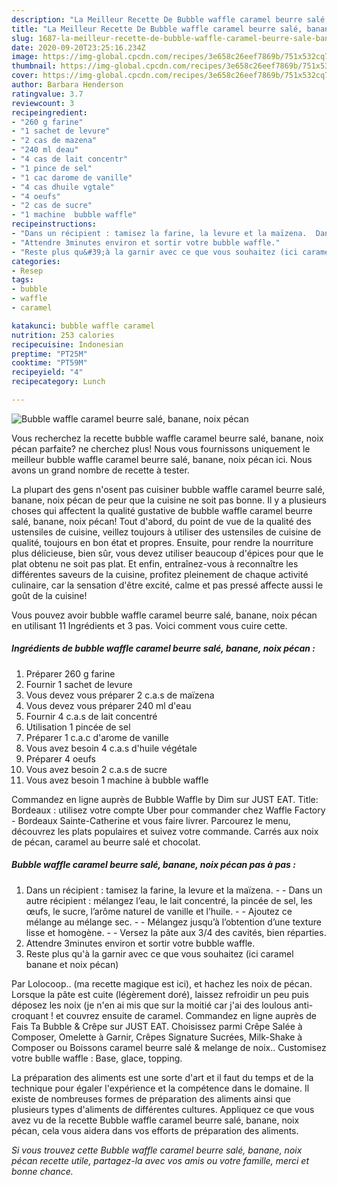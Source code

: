 ```yaml
---
description: "La Meilleur Recette De Bubble waffle caramel beurre salé, banane, noix pécan"
title: "La Meilleur Recette De Bubble waffle caramel beurre salé, banane, noix pécan"
slug: 1687-la-meilleur-recette-de-bubble-waffle-caramel-beurre-sale-banane-noix-pecan
date: 2020-09-20T23:25:16.234Z
image: https://img-global.cpcdn.com/recipes/3e658c26eef7869b/751x532cq70/bubble-waffle-caramel-beurre-sale-banane-noix-pecan-photo-principale-de-la-recette.jpg
thumbnail: https://img-global.cpcdn.com/recipes/3e658c26eef7869b/751x532cq70/bubble-waffle-caramel-beurre-sale-banane-noix-pecan-photo-principale-de-la-recette.jpg
cover: https://img-global.cpcdn.com/recipes/3e658c26eef7869b/751x532cq70/bubble-waffle-caramel-beurre-sale-banane-noix-pecan-photo-principale-de-la-recette.jpg
author: Barbara Henderson
ratingvalue: 3.7
reviewcount: 3
recipeingredient:
- "260 g farine"
- "1 sachet de levure"
- "2 cas de mazena"
- "240 ml deau"
- "4 cas de lait concentr"
- "1 pince de sel"
- "1 cac darome de vanille"
- "4 cas dhuile vgtale"
- "4 oeufs"
- "2 cas de sucre"
- "1 machine  bubble waffle"
recipeinstructions:
- "Dans un récipient : tamisez la farine, la levure et la maïzena.  Dans un autre récipient : mélangez l’eau, le lait concentré, la pincée de sel, les œufs, le sucre, l’arôme naturel de vanille et l’huile.  Ajoutez ce mélange au mélange sec.  Mélangez jusqu’à l’obtention d’une texture lisse et homogène.   Versez la pâte aux 3/4 des cavités, bien réparties."
- "Attendre 3minutes environ et sortir votre bubble waffle."
- "Reste plus qu&#39;à la garnir avec ce que vous souhaitez (ici caramel banane et noix pécan)"
categories:
- Resep
tags:
- bubble
- waffle
- caramel

katakunci: bubble waffle caramel 
nutrition: 253 calories
recipecuisine: Indonesian
preptime: "PT25M"
cooktime: "PT59M"
recipeyield: "4"
recipecategory: Lunch

---
```



![Bubble waffle caramel beurre salé, banane, noix pécan](https://img-global.cpcdn.com/recipes/3e658c26eef7869b/751x532cq70/bubble-waffle-caramel-beurre-sale-banane-noix-pecan-photo-principale-de-la-recette.jpg)

Vous recherchez la recette bubble waffle caramel beurre salé, banane, noix pécan parfaite? ne cherchez plus! Nous vous fournissons uniquement le meilleur bubble waffle caramel beurre salé, banane, noix pécan ici. Nous avons un grand nombre de recette à tester.

La plupart des gens n'osent pas cuisiner bubble waffle caramel beurre salé, banane, noix pécan de peur que la cuisine ne soit pas bonne. Il y a plusieurs choses qui affectent la qualité gustative de bubble waffle caramel beurre salé, banane, noix pécan! Tout d'abord, du point de vue de la qualité des ustensiles de cuisine, veillez toujours à utiliser des ustensiles de cuisine de qualité, toujours en bon état et propres. Ensuite, pour rendre la nourriture plus délicieuse, bien sûr, vous devez utiliser beaucoup d'épices pour que le plat obtenu ne soit pas plat. Et enfin, entraînez-vous à reconnaître les différentes saveurs de la cuisine, profitez pleinement de chaque activité culinaire, car la sensation d'être excité, calme et pas pressé affecte aussi le goût de la cuisine!

<!--inarticleads1-->

Vous pouvez avoir bubble waffle caramel beurre salé, banane, noix pécan en utilisant 11 Ingrédients et 3 pas. Voici comment vous cuire cette.

##### Ingrédients de bubble waffle caramel beurre salé, banane, noix pécan :

1. Préparer 260 g farine
1. Fournir 1 sachet de levure
1. Vous devez vous préparer 2 c.a.s de maïzena
1. Vous devez vous préparer 240 ml d&#39;eau
1. Fournir 4 c.a.s de lait concentré
1. Utilisation 1 pincée de sel
1. Préparer 1 c.a.c d&#39;arome de vanille
1. Vous avez besoin 4 c.a.s d&#39;huile végétale
1. Préparer 4 oeufs
1. Vous avez besoin 2 c.a.s de sucre
1. Vous avez besoin 1 machine à bubble waffle


Commandez en ligne auprès de Bubble Waffle by Dim sur JUST EAT. Title: Bordeaux : utilisez votre compte Uber pour commander chez Waffle Factory - Bordeaux Sainte-Catherine et vous faire livrer. Parcourez le menu, découvrez les plats populaires et suivez votre commande. Carrés aux noix de pécan, caramel au beurre salé et chocolat. 

<!--inarticleads2-->

##### Bubble waffle caramel beurre salé, banane, noix pécan pas à pas :

1. Dans un récipient : tamisez la farine, la levure et la maïzena. -  - Dans un autre récipient : mélangez l’eau, le lait concentré, la pincée de sel, les œufs, le sucre, l’arôme naturel de vanille et l’huile. -  - Ajoutez ce mélange au mélange sec. -  - Mélangez jusqu’à l’obtention d’une texture lisse et homogène.  -  - Versez la pâte aux 3/4 des cavités, bien réparties.
1. Attendre 3minutes environ et sortir votre bubble waffle.
1. Reste plus qu&#39;à la garnir avec ce que vous souhaitez (ici caramel banane et noix pécan)


Par Lolocoop.. (ma recette magique est ici), et hachez les noix de pécan. Lorsque la pâte est cuite (légèrement doré), laissez refroidir un peu puis déposez les noix (je n&#39;en ai mis que sur la moitié car j&#39;ai des loulous anti-croquant ! et couvrez ensuite de caramel. Commandez en ligne auprès de Fais Ta Bubble &amp; Crêpe sur JUST EAT. Choisissez parmi Crêpe Salée à Composer, Omelette à Garnir, Crêpes Signature Sucrées, Milk-Shake à Composer ou Boissons caramel beurre salé &amp; melange de noix.. Customisez votre bublle waffle : Base, glace, topping. 

<!--inarticleads1-->

<p>
La préparation des aliments est une sorte d'art et il faut du temps et de la technique pour égaler l'expérience et la compétence dans le domaine. Il existe de nombreuses formes de préparation des aliments ainsi que plusieurs types d'aliments de différentes cultures. Appliquez ce que vous avez vu de la recette Bubble waffle caramel beurre salé, banane, noix pécan, cela vous aidera dans vos efforts de préparation des aliments.
</p>

<p>
<i>Si vous trouvez cette Bubble waffle caramel beurre salé, banane, noix pécan recette utile, partagez-la avec vos amis ou votre famille, merci et bonne chance.</i>
</p>

